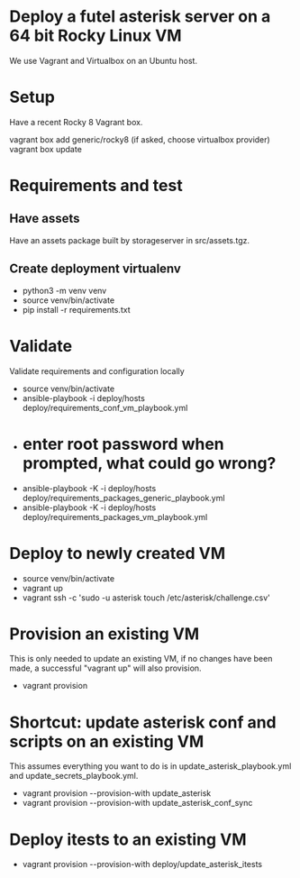 # Deploy a futel asterisk server on a 64 bit Rocky Linux VM

We use Vagrant and Virtualbox on an Ubuntu host.

# Setup

Have a recent Rocky 8 Vagrant box.

  vagrant box add generic/rocky8 (if asked, choose virtualbox provider)
  vagrant box update

# Requirements and test

## Have assets

Have an assets package built by storageserver in src/assets.tgz.

## Create deployment virtualenv

- python3 -m venv venv
- source venv/bin/activate
- pip install -r requirements.txt

# Validate

Validate requirements and configuration locally

- source venv/bin/activate
- ansible-playbook -i deploy/hosts deploy/requirements_conf_vm_playbook.yml
- # enter root password when prompted, what could go wrong?
- ansible-playbook -K -i deploy/hosts deploy/requirements_packages_generic_playbook.yml
- ansible-playbook -K -i deploy/hosts deploy/requirements_packages_vm_playbook.yml

# Deploy to newly created VM

- source venv/bin/activate
- vagrant up
- vagrant ssh -c 'sudo -u asterisk touch /etc/asterisk/challenge.csv'

# Provision an existing VM

This is only needed to update an existing VM, if no changes have been made, a successful "vagrant up" will also provision.

- vagrant provision

# Shortcut: update asterisk conf and scripts on an existing VM

This assumes everything you want to do is in update_asterisk_playbook.yml and update_secrets_playbook.yml.

- vagrant provision --provision-with update_asterisk
- vagrant provision --provision-with update_asterisk_conf_sync

# Deploy itests to an existing VM

- vagrant provision --provision-with deploy/update_asterisk_itests
